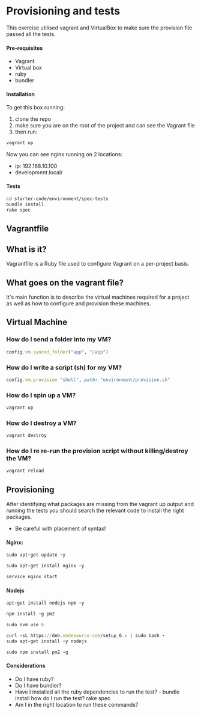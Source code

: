 # Provisioning and tests

This exercise utilised vagrant and VirtualBox to make sure the provision file passed all the tests.

#### Pre-requisites
- Vagrant
- Virtual box
- ruby
- bundler

#### Installation

To get this box running:
1. clone the repo
2. make sure you are on the root of the project and can see the Vagrant file
3. then run:
```bash
vagrant up
```

Now you can see nginx running on 2 locations:
- ip: 192.168.10.100
- development.local/

#### Tests

```bash
cd starter-code/environment/spec-tests
bundle install
rake spec
```

## Vagrantfile

## What is it?

Vagrantfile is a Ruby file used to configure Vagrant on a per-project basis.

## What goes on the vagrant file?

It's main function is to describe the virtual machines required for a project as well as how to configure and provision these machines.

## Virtual Machine

### How do I send a folder into my VM?
```ruby
config.vm.synced_folder("app", "/app")
```
### How do I write a script (sh) for my VM?
```ruby
config.vm.provision "shell", path: "environment/provision.sh"
```

### How do I spin up a VM?
```bash
vagrant up
```
### How do I destroy a VM?
```bash
vagrant destroy
```
### How do I re re-run the provision script without killing/destroy the VM?
```bash
vagrant reload
```
## Provisioning

After identifying what packages are missing from the vagrant up output and running the tests you should search the relevant code to install the right packages.

- Be careful with placement of syntax!

#### Nginx:
```ruby
sudo apt-get update -y

sudo apt-get install nginx -y

service nginx start

```

#### Nodejs

```Ruby
apt-get install nodejs npm -y

npm install -g pm2

sudo nvm use 6

curl -sL https://deb.nodesource.com/setup_6.x | sudo bash -
sudo apt-get install -y nodejs

sudo npm install pm2 -g
```


#### Considerations
- Do I have ruby?
- Do I have bundler?
- Have I installed all the ruby dependencies to run the test? - bundle install
how do I run the test? rake spec
- Am I in the right location to run these commands?
